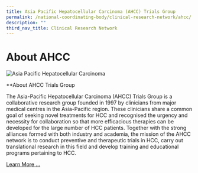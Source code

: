 ```yaml
---
title: Asia Pacific Hepatocellular Carcinoma (AHCC) Trials Group
permalink: /national-coordinating-body/clinical-research-network/ahcc/
description: ""
third_nav_title: Clinical Research Network
---
```

**About AHCC**
==============

![Asia Pacific Hepatocellular Carcinoma](https://www.scri.edu.sg/wp-content/uploads/2016/04/Asia-Pacific-Hepatocellular-Carcinoma.jpg)

**About AHCC Trials Group  

The Asia-Pacific Hepatocellular Carcinoma (AHCC) Trials Group is a collaborative research group founded in 1997 by clinicians from major medical centres in the Asia-Pacific region. These clinicians share a common goal of seeking novel treatments for HCC and recognised the urgency and necessity for collaboration so that more efficacious therapies can be developed for the large number of HCC patients. Together with the strong alliances formed with both industry and academia, the mission of the AHCC network is to conduct preventive and therapeutic trials in HCC, carry out translational research in this field and develop training and educational programs pertaining to HCC.

[Learn More ...](/ahcc/overview/)